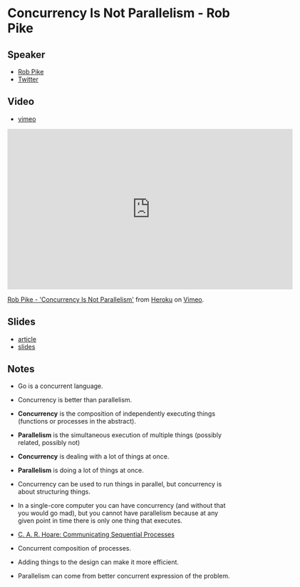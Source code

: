 # Concurrency Is Not Parallelism - Rob Pike

## Speaker

* [Rob Pike](https://en.wikipedia.org/wiki/Rob_Pike)
* [Twitter](https://twitter.com/rob_pike)

## Video

* [vimeo](https://vimeo.com/49718712)

<iframe src="https://player.vimeo.com/video/49718712?color=a086ee&title=0&byline=0&portrait=0" width="640" height="360" frameborder="0" allow="autoplay; fullscreen" allowfullscreen></iframe>
<p><a href="https://vimeo.com/49718712">Rob Pike - &#039;Concurrency Is Not Parallelism&#039;</a> from <a href="https://vimeo.com/heroku">Heroku</a> on <a href="https://vimeo.com">Vimeo</a>.</p>

## Slides

* [article](https://blog.golang.org/waza-talk)
* [slides](https://talks.golang.org/2012/waza.slide)

## Notes

* Go is a concurrent language.
* Concurrency is better than parallelism.
* **Concurrency** is the composition of independently executing things (functions or processes in the abstract).
* **Parallelism** is the simultaneous execution of multiple things (possibly related, possibly not)

* **Concurrency** is dealing with a lot of things at once.
* **Parallelism** is doing a lot of things at once.

* Concurrency can be used to run things in parallel, but concurrency is about structuring things.

* In a single-core computer you can have concurrency (and without that you would go mad), but you cannot have parallelism because at any given point in time there is only one thing that executes.

* [C. A. R. Hoare: Communicating Sequential Processes](https://www.cs.cmu.edu/~crary/819-f09/Hoare78.pdf)

* Concurrent composition of processes.

* Adding things to the design can make it more efficient.
* Parallelism can come from better concurrent expression of the problem.

